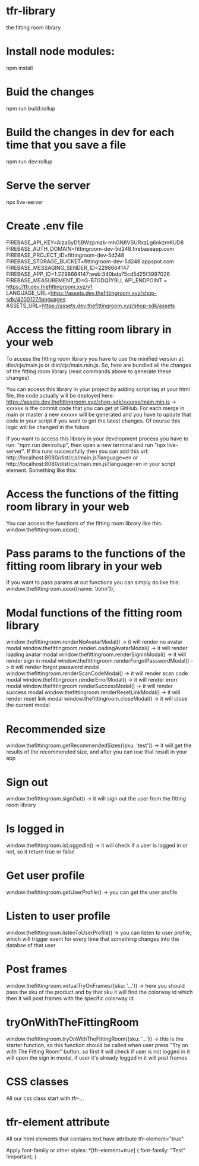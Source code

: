 # tfr-library

the fitting room library

# Install node modules:

npm install

# Buid the changes

npm run build:rollup

# Build the changes in dev for each time that you save a file

npm run dev:rollup

# Serve the server

npx live-server

# Create .env file

FIREBASE_API_KEY=AIzaSyDfjBWzpmzb-mhGN8VSURxzLg6nkzmKUD8
FIREBASE_AUTH_DOMAIN=fittingroom-dev-5d248.firebaseapp.com
FIREBASE_PROJECT_ID=fittingroom-dev-5d248
FIREBASE_STORAGE_BUCKET=fittingroom-dev-5d248.appspot.com
FIREBASE_MESSAGING_SENDER_ID=2298664147
FIREBASE_APP_ID=1:2298664147:web:340bda75cd5d25f3997026
FIREBASE_MEASUREMENT_ID=G-B7GDQ1Y9LL
API_ENDPOINT = https://tfr.dev.thefittingroom.xyz/v1
LANGUAGE_URL=https://assets.dev.thefittingroom.xyz/shop-sdk/4200127/languages
ASSETS_URL=https://assets.dev.thefittingroom.xyz/shop-sdk/assets

# Access the fitting room library in your web

To access the fitting room library you have to use the minified version at: dist/cjs/main.js or dist/cjs/main.min.js. So, here are bundled all the changes of the fitting room library (read commands above to generate these changes)

You can access this library in your project by adding script tag at your html file, the code actually will be deployed here:
https://assets.dev.thefittingroom.xyz/shop-sdk/xxxxxx/main.min.js -> xxxxxx is the commit code that you can get at GitHub. For each merge in main or master a new xxxxxx will be generated and you have to update that code in your script if you want to get the latest changes. Of course this logic will be changed in the future.

If you want to access this library in your development process you have to run: "npm run dev:rollup", then open a new terminal and run "npx live-server". If this runs successfully then you can add this url: http://localhost:8080/dist/cjs/main.js?language=en or http://localhost:8080/dist/cjs/main.min.js?language=en in your script element.
Something like this: <!-- <script src="http://localhost:8080/dist/cjs/main.js?language=en" defer="defer"></script> -->

# Access the functions of the fitting room library in your web

You can access the functions of the fitting room library like this: window.thefittingroom.xxxx();

# Pass params to the functions of the fitting room library in your web

If you want to pass params at out functions you can simply do like this: window.thefittingroom.xxxx({name: 'John'});

# Modal functions of the fitting room library

window.thefittingroom.renderNoAvatarModal() -> it will render no avatar modal
window.thefittingroom.renderLoadingAvatarModal() -> it will render loading avatar modal
window.thefittingroom.renderSignInModal() -> it will render sign in modal
window.thefittingroom.renderForgotPasswordModal() -> it will render forgot password modal
window.thefittingroom.renderScanCodeModal() -> it will render scan code modal
window.thefittingroom.renderErrorModal() -> it will render erorr modal
window.thefittingroom.renderSuccessModal() -> it will render success modal
window.thefittingroom.renderResetLinkModal() -> it will render reset link modal
window.thefittingroom.closeModal() -> it will close the current modal

# Recommended size

window.thefittingroom.getRecommendedSizes({sku: 'test'}) -> it will get the results of the recommended size, and after you can use that result in your app

# Sign out

window.thefittingroom.signOut() -> it will sign out the user from the fitting room library

# Is logged in

window.thefittingroom.isLoggedIn() -> it will check if a user is logged in or not, so it return true or false

# Get user profile

window.thefittingroom.getUserProfile() -> you can get the user profile

# Listen to user profile

window.thefittingroom.listenToUserProfile() -> you can listen to user profile, which will trigger event for every time that something changes into the databse of that user

# Post frames

window.thefittingroom.virtualTryOnFrames({sku: '...'}) -> here you should pass the sku of the product and by that sku it will find the colorway id which then it will post frames with the specific colorway id

# tryOnWithTheFittingRoom

window.thefittingroom.tryOnWithTheFittingRoom({sku: '...'}) -> this is the starter function, so this function should be called when user press "Try on with The Fitting Room" button, so first it will check if user is not logged in it will open the sign in modal, if user it's already logged in it will post frames
  
# CSS classes

All our css class start with tfr-...

# tfr-element attribute

All our html elements that contains text have attribute tfr-element="true"

Apply font-family or other styles:
*[tfr-element=true] {
  font-family: "Test" !important;
}
